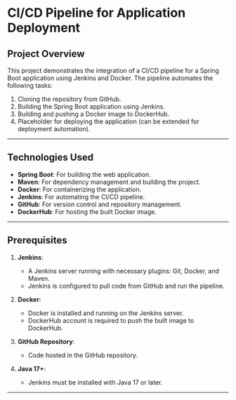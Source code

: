 # CI/CD Pipeline for Application Deployment

## Project Overview
This project demonstrates the integration of a CI/CD pipeline for a Spring Boot application using Jenkins and Docker. The pipeline automates the following tasks:
1. Cloning the repository from GitHub.
2. Building the Spring Boot application using Jenkins.
3. Building and pushing a Docker image to DockerHub.
4. Placeholder for deploying the application (can be extended for deployment automation).

---

## Technologies Used
- **Spring Boot**: For building the web application.
- **Maven**: For dependency management and building the project.
- **Docker**: For containerizing the application.
- **Jenkins**: For automating the CI/CD pipeline.
- **GitHub**: For version control and repository management.
- **DockerHub**: For hosting the built Docker image.

---

## Prerequisites
1. **Jenkins**:
   - A Jenkins server running with necessary plugins: Git, Docker, and Maven.
   - Jenkins is configured to pull code from GitHub and run the pipeline.
   
2. **Docker**:
   - Docker is installed and running on the Jenkins server.
   - DockerHub account is required to push the built image to DockerHub.

3. **GitHub Repository**:
   - Code hosted in the GitHub repository.

4. **Java 17+**:
   - Jenkins must be installed with Java 17 or later.

---

